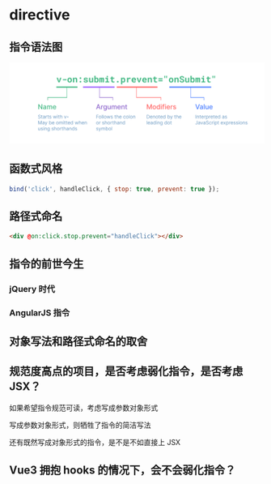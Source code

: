 # directive
## 指令语法图
![指令语法图](./img/image.png)

## 函数式风格
``` js
bind('click', handleClick, { stop: true, prevent: true });
```
## 路径式命名
```html
<div @on:click.stop.prevent="handleClick"></div>
```
## 指令的前世今生
### jQuery 时代
### AngularJS 指令

## 对象写法和路径式命名的取舍
## 规范度高点的项目，是否考虑弱化指令，是否考虑 JSX？
如果希望指令规范可读，考虑写成参数对象形式

写成参数对象形式，则牺牲了指令的简洁写法

还有既然写成对象形式的指令，是不是不如直接上 JSX
## Vue3 拥抱 hooks 的情况下，会不会弱化指令？